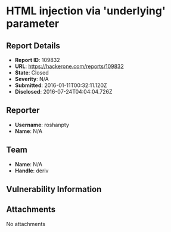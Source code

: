 # HTML injection via 'underlying' parameter

## Report Details
- **Report ID**: 109832
- **URL**: https://hackerone.com/reports/109832
- **State**: Closed
- **Severity**: N/A
- **Submitted**: 2016-01-11T00:32:11.120Z
- **Disclosed**: 2016-07-24T04:04:04.726Z

## Reporter
- **Username**: roshanpty
- **Name**: N/A

## Team
- **Name**: N/A
- **Handle**: deriv

## Vulnerability Information


## Attachments
No attachments
